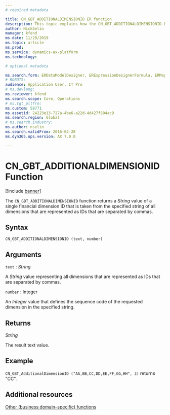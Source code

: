 ```yaml
---
# required metadata

title: CN_GBT_ADDITIONALDIMENSIONID ER function
description: This topic explains how the CN_GBT_ADDITIONALDIMENSIONID ER function is used
author: NickSelin
manager: kfend
ms.date: 11/29/2019
ms.topic: article
ms.prod: 
ms.service: dynamics-ax-platform
ms.technology: 

# optional metadata

ms.search.form: ERDataModelDesigner, ERExpressionDesignerFormula, ERMappedFormatDesigner, ERModelMappingDesigner
# ROBOTS: 
audience: Application User, IT Pro
# ms.devlang: 
ms.reviewer: kfend
ms.search.scope: Core, Operations
# ms.tgt_pltfrm: 
ms.custom: 58771
ms.assetid: 24223e13-727a-4be6-a22d-4d427f504ac9
ms.search.region: Global
# ms.search.industry: 
ms.author: nselin
ms.search.validFrom: 2016-02-28
ms.dyn365.ops.version: AX 7.0.0

---
```


# <a name="CN_GBT_ADDITIONALDIMENSIONID">CN_GBT_ADDITIONALDIMENSIONID Function</a>

[!include [banner](../includes/banner.md)]

The `CN_GBT_ADDITIONALDIMENSIONID` function returns a *String* value of a single financial dimension ID that is taken from the specified string of all dimensions that are represented as IDs that are separated by commas.

## Syntax

```
CN_GBT_ADDITIONALDIMENSIONID (text, number)
```

## Arguments

`text` : *String*

A *String* value representing all dimensions that are represented as IDs that are separated by commas.

`number` : Integer

An *Integer* value that defines the sequence code of the requested dimension in the specified string.

## Returns

*String*

The result text value.

## Example

`CN_GBT_AdditionalDimensionID ("AA,BB,CC,DD,EE,FF,GG,HH", 3)` returns "CC".

## Additional resources

[Other (business domain–specific) functions](er-functions-category-other.md)
